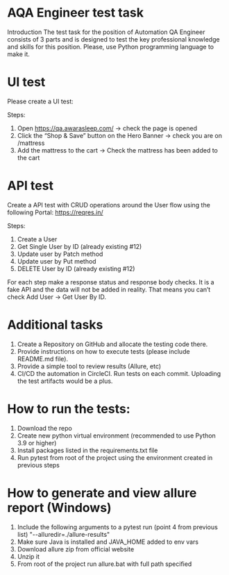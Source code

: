 # AQA Engineer test task

Introduction
The test task for the position of Automation QA Engineer consists of 3 parts and is designed to
test the key professional knowledge and skills for this position. Please, use Python
programming language to make it.

# UI test

Please create a UI test:

Steps:

1. Open https://qa.awarasleep.com/ -> check the page is opened
2. Click the “Shop & Save” button on the Hero Banner -> check you are on /mattress
3. Add the mattress to the cart -> Check the mattress has been added to the cart

# API test

Create a API test with CRUD operations around the User flow using the following Portal:
https://reqres.in/

Steps:

1. Create a User
2. Get Single User by ID (already existing #12)
3. Update user by Patch method
4. Update user by Put method
5. DELETE User by ID (already existing #12)

For each step make a response status and response body checks. It is a fake API and the data
will not be added in reality. That means you can’t check Add User -> Get User By ID.

# Additional tasks

1. Create a Repository on GitHub and allocate the testing code there.
2. Provide instructions on how to execute tests (please include README.md file).
3. Provide a simple tool to review results (Allure, etc)
4. CI/CD the automation in CircleCI. Run tests on each commit. Uploading the test artifacts
   would be a plus.

# How to run the tests:

1. Download the repo
2. Create new python virtual environment (recommended to use Python 3.9 or higher)
3. Install packages listed in the requirements.txt file
4. Run pytest from root of the project using the environment created in previous steps

# How to generate and view allure report (Windows)

1. Include the following arguments to a pytest run (point 4 from previous list) "--alluredir=./allure-results"
2. Make sure Java is installed and JAVA_HOME added to env vars
3. Download allure zip from official website
4. Unzip it
5. From root of the project run allure.bat with full path specified